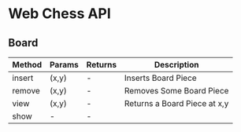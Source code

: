 # Web Chess API

## Board
| Method | Params | Returns | Description |
|-|-|-|-|
| insert | (x,y)   | - |  Inserts Board Piece  |
| remove  | (x,y)  | - | Removes Some Board Piece  |
| view  | (x,y)  | - | Returns a Board Piece at x,y |
| show | -|-|
